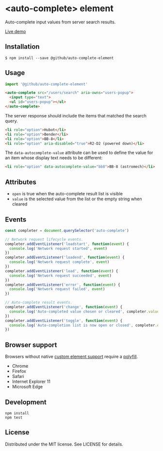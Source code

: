 # &lt;auto-complete&gt; element

Auto-complete input values from server search results.

[Live demo][support]

## Installation

```
$ npm install --save @github/auto-complete-element
```

## Usage

```js
import '@github/auto-complete-element'
```

```html
<auto-complete src="/users/search" aria-owns="users-popup">
  <input type="text">
  <ul id="users-popup"></ul>
</auto-complete>
```

The server response should include the items that matched the search query.

```html
<li role="option">Hubot</li>
<li role="option">Bender</li>
<li role="option">BB-8</li>
<li role="option" aria-disabled="true">R2-D2 (powered down)</li>
```

The `data-autocomplete-value` attribute can be used to define the value for an
item whose display text needs to be different:

```html
<li role="option" data-autocomplete-value="bb8">BB-8 (astromech)</li>
```

## Attributes

- `open` is true when the auto-complete result list is visible
- `value` is the selected value from the list or the empty string when cleared

## Events

```js
const completer = document.querySelector('auto-complete')

// Network request lifecycle events.
completer.addEventListener('loadstart', function(event) {
  console.log('Network request started', event)
})
completer.addEventListener('loadend', function(event) {
  console.log('Network request complete', event)
})
completer.addEventListener('load', function(event) {
  console.log('Network request succeeded', event)
})
completer.addEventListener('error', function(event) {
  console.log('Network request failed', event)
})

// Auto-complete result events.
completer.addEventListener('change', function(event) {
  console.log('Auto-completed value chosen or cleared', completer.value)
})
completer.addEventListener('toggle', function(event) {
  console.log('Auto-completion list is now open or closed', completer.open)
})
```

## Browser support

Browsers without native [custom element support][support] require a [polyfill][].

- Chrome
- Firefox
- Safari
- Internet Explorer 11
- Microsoft Edge

[demo]: https://github.github.com/auto-complete-element/examples/
[support]: https://caniuse.com/#feat=custom-elementsv1
[polyfill]: https://github.com/webcomponents/custom-elements

## Development

```
npm install
npm test
```

## License

Distributed under the MIT license. See LICENSE for details.
